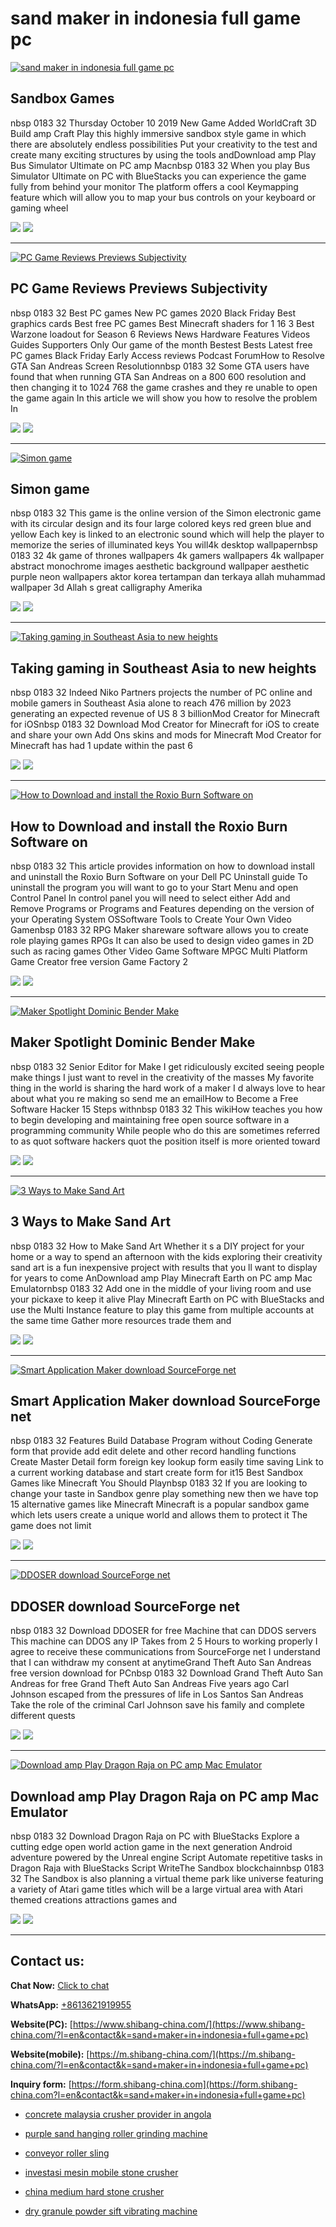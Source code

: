 # sand maker in indonesia full game pc

<a href="https://swt.shibang-china.com/?l=en&img&k=sand+maker+in+indonesia+full+game+pc" target="_blank">![sand maker in indonesia full game pc](http://static.shibang-china.com/all-800x300/1072.jpg)</a>

## Sandbox Games
nbsp 0183 32 Thursday October 10 2019 New Game Added WorldCraft 3D Build amp Craft Play this highly immersive sandbox style game in which there are absolutely endless possibilities Put your creativity to the test and create many exciting structures by using the tools andDownload amp Play Bus Simulator Ultimate on PC amp Macnbsp 0183 32 When you play Bus Simulator Ultimate on PC with BlueStacks you can experience the game fully from behind your monitor The platform offers a cool Keymapping feature which will allow you to map your bus controls on your keyboard or gaming wheel


<a href="https://whatsapp.shibangsoft.com/WhatsApp.php" target="_blank" title="WhatsApp">![](http://static.shibang-china.com/icon/whatsapp.png)</a> <a href="https://swt.shibang-china.com/?l=en&icon&k=sand+maker+in+indonesia+full+game+pc" target="_blank">![](http://static.shibang-china.com/icon/chat-en.png)</a>

---

<a href="https://swt.shibang-china.com/?l=en&img&k=sand+maker+in+indonesia+full+game+pc" target="_blank">![PC Game Reviews Previews Subjectivity](http://static.shibang-china.com/all-800x300/1373.jpg)</a>

## PC Game Reviews Previews Subjectivity
nbsp 0183 32 Best PC games New PC games 2020 Black Friday Best graphics cards Best free PC games Best Minecraft shaders for 1 16 3 Best Warzone loadout for Season 6 Reviews News Hardware Features Videos Guides Supporters Only Our game of the month Bestest Bests Latest free PC games Black Friday Early Access reviews Podcast ForumHow to Resolve GTA San Andreas Screen Resolutionnbsp 0183 32 Some GTA users have found that when running GTA San Andreas on a 800 600 resolution and then changing it to 1024 768 the game crashes and they re unable to open the game again In this article we will show you how to resolve the problem In


<a href="https://whatsapp.shibangsoft.com/WhatsApp.php" target="_blank" title="WhatsApp">![](http://static.shibang-china.com/icon/whatsapp.png)</a> <a href="https://swt.shibang-china.com/?l=en&icon&k=sand+maker+in+indonesia+full+game+pc" target="_blank">![](http://static.shibang-china.com/icon/chat-en.png)</a>

---

<a href="https://swt.shibang-china.com/?l=en&img&k=sand+maker+in+indonesia+full+game+pc" target="_blank">![Simon game](http://static.shibang-china.com/all-800x300/295.jpg)</a>

## Simon game
nbsp 0183 32 This game is the online version of the Simon electronic game with its circular design and its four large colored keys red green blue and yellow Each key is linked to an electronic sound which will help the player to memorize the series of illuminated keys You will4k desktop wallpapernbsp 0183 32 4k game of thrones wallpapers 4k gamers wallpapers 4k wallpaper abstract monochrome images aesthetic background wallpaper aesthetic purple neon wallpapers aktor korea tertampan dan terkaya allah muhammad wallpaper 3d Allah s great calligraphy Amerika


<a href="https://whatsapp.shibangsoft.com/WhatsApp.php" target="_blank" title="WhatsApp">![](http://static.shibang-china.com/icon/whatsapp.png)</a> <a href="https://swt.shibang-china.com/?l=en&icon&k=sand+maker+in+indonesia+full+game+pc" target="_blank">![](http://static.shibang-china.com/icon/chat-en.png)</a>

---

<a href="https://swt.shibang-china.com/?l=en&img&k=sand+maker+in+indonesia+full+game+pc" target="_blank">![Taking gaming in Southeast Asia to new heights](http://static.shibang-china.com/all-800x300/361.jpg)</a>

## Taking gaming in Southeast Asia to new heights
nbsp 0183 32 Indeed Niko Partners projects the number of PC online and mobile gamers in Southeast Asia alone to reach 476 million by 2023 generating an expected revenue of US 8 3 billionMod Creator for Minecraft for iOSnbsp 0183 32 Download Mod Creator for Minecraft for iOS to create and share your own Add Ons skins and mods for Minecraft Mod Creator for Minecraft has had 1 update within the past 6


<a href="https://whatsapp.shibangsoft.com/WhatsApp.php" target="_blank" title="WhatsApp">![](http://static.shibang-china.com/icon/whatsapp.png)</a> <a href="https://swt.shibang-china.com/?l=en&icon&k=sand+maker+in+indonesia+full+game+pc" target="_blank">![](http://static.shibang-china.com/icon/chat-en.png)</a>

---

<a href="https://swt.shibang-china.com/?l=en&img&k=sand+maker+in+indonesia+full+game+pc" target="_blank">![How to Download and install the Roxio Burn Software on](http://static.shibang-china.com/all-800x300/499.jpg)</a>

## How to Download and install the Roxio Burn Software on
nbsp 0183 32 This article provides information on how to download install and uninstall the Roxio Burn Software on your Dell PC Uninstall guide To uninstall the program you will want to go to your Start Menu and open Control Panel In control panel you will need to select either Add and Remove Programs or Programs and Features depending on the version of your Operating System OSSoftware Tools to Create Your Own Video Gamenbsp 0183 32 RPG Maker shareware software allows you to create role playing games RPGs It can also be used to design video games in 2D such as racing games Other Video Game Software MPGC Multi Platform Game Creator free version Game Factory 2


<a href="https://whatsapp.shibangsoft.com/WhatsApp.php" target="_blank" title="WhatsApp">![](http://static.shibang-china.com/icon/whatsapp.png)</a> <a href="https://swt.shibang-china.com/?l=en&icon&k=sand+maker+in+indonesia+full+game+pc" target="_blank">![](http://static.shibang-china.com/icon/chat-en.png)</a>

---

<a href="https://swt.shibang-china.com/?l=en&img&k=sand+maker+in+indonesia+full+game+pc" target="_blank">![Maker Spotlight Dominic Bender Make](http://static.shibang-china.com/all-800x300/600.jpg)</a>

## Maker Spotlight Dominic Bender Make
nbsp 0183 32 Senior Editor for Make I get ridiculously excited seeing people make things I just want to revel in the creativity of the masses My favorite thing in the world is sharing the hard work of a maker I d always love to hear about what you re making so send me an emailHow to Become a Free Software Hacker 15 Steps withnbsp 0183 32 This wikiHow teaches you how to begin developing and maintaining free open source software in a programming community While people who do this are sometimes referred to as quot software hackers quot the position itself is more oriented toward


<a href="https://whatsapp.shibangsoft.com/WhatsApp.php" target="_blank" title="WhatsApp">![](http://static.shibang-china.com/icon/whatsapp.png)</a> <a href="https://swt.shibang-china.com/?l=en&icon&k=sand+maker+in+indonesia+full+game+pc" target="_blank">![](http://static.shibang-china.com/icon/chat-en.png)</a>

---

<a href="https://swt.shibang-china.com/?l=en&img&k=sand+maker+in+indonesia+full+game+pc" target="_blank">![3 Ways to Make Sand Art](http://static.shibang-china.com/all-800x300/1123.jpg)</a>

## 3 Ways to Make Sand Art
nbsp 0183 32 How to Make Sand Art Whether it s a DIY project for your home or a way to spend an afternoon with the kids exploring their creativity sand art is a fun inexpensive project with results that you ll want to display for years to come AnDownload amp Play Minecraft Earth on PC amp Mac Emulatornbsp 0183 32 Add one in the middle of your living room and use your pickaxe to keep it alive Play Minecraft Earth on PC with BlueStacks and use the Multi Instance feature to play this game from multiple accounts at the same time Gather more resources trade them and


<a href="https://whatsapp.shibangsoft.com/WhatsApp.php" target="_blank" title="WhatsApp">![](http://static.shibang-china.com/icon/whatsapp.png)</a> <a href="https://swt.shibang-china.com/?l=en&icon&k=sand+maker+in+indonesia+full+game+pc" target="_blank">![](http://static.shibang-china.com/icon/chat-en.png)</a>

---

<a href="https://swt.shibang-china.com/?l=en&img&k=sand+maker+in+indonesia+full+game+pc" target="_blank">![Smart Application Maker download SourceForge net](http://static.shibang-china.com/all-800x300/538.jpg)</a>

## Smart Application Maker download SourceForge net
nbsp 0183 32 Features Build Database Program without Coding Generate form that provide add edit delete and other record handling functions Create Master Detail form foreign key lookup form easily time saving Link to a current working database and start create form for it15 Best Sandbox Games like Minecraft You Should Playnbsp 0183 32 If you are looking to change your taste in Sandbox genre play something new then we have top 15 alternative games like Minecraft Minecraft is a popular sandbox game which lets users create a unique world and allows them to protect it The game does not limit


<a href="https://whatsapp.shibangsoft.com/WhatsApp.php" target="_blank" title="WhatsApp">![](http://static.shibang-china.com/icon/whatsapp.png)</a> <a href="https://swt.shibang-china.com/?l=en&icon&k=sand+maker+in+indonesia+full+game+pc" target="_blank">![](http://static.shibang-china.com/icon/chat-en.png)</a>

---

<a href="https://swt.shibang-china.com/?l=en&img&k=sand+maker+in+indonesia+full+game+pc" target="_blank">![DDOSER download SourceForge net](http://static.shibang-china.com/all-800x300/1201.jpg)</a>

## DDOSER download SourceForge net
nbsp 0183 32 Download DDOSER for free Machine that can DDOS servers This machine can DDOS any IP Takes from 2 5 Hours to working properly I agree to receive these communications from SourceForge net I understand that I can withdraw my consent at anytimeGrand Theft Auto San Andreas free version download for PCnbsp 0183 32 Download Grand Theft Auto San Andreas for free Grand Theft Auto San Andreas Five years ago Carl Johnson escaped from the pressures of life in Los Santos San Andreas Take the role of the criminal Carl Johnson save his family and complete different quests


<a href="https://whatsapp.shibangsoft.com/WhatsApp.php" target="_blank" title="WhatsApp">![](http://static.shibang-china.com/icon/whatsapp.png)</a> <a href="https://swt.shibang-china.com/?l=en&icon&k=sand+maker+in+indonesia+full+game+pc" target="_blank">![](http://static.shibang-china.com/icon/chat-en.png)</a>

---

<a href="https://swt.shibang-china.com/?l=en&img&k=sand+maker+in+indonesia+full+game+pc" target="_blank">![Download amp Play Dragon Raja on PC amp Mac Emulator](http://static.shibang-china.com/all-800x300/1518.jpg)</a>

## Download amp Play Dragon Raja on PC amp Mac Emulator
nbsp 0183 32 Download Dragon Raja on PC with BlueStacks Explore a cutting edge open world action game in the next generation Android adventure powered by the Unreal engine Script Automate repetitive tasks in Dragon Raja with BlueStacks Script WriteThe Sandbox blockchainnbsp 0183 32 The Sandbox is also planning a virtual theme park like universe featuring a variety of Atari game titles which will be a large virtual area with Atari themed creations attractions games and


<a href="https://whatsapp.shibangsoft.com/WhatsApp.php" target="_blank" title="WhatsApp">![](http://static.shibang-china.com/icon/whatsapp.png)</a> <a href="https://swt.shibang-china.com/?l=en&icon&k=sand+maker+in+indonesia+full+game+pc" target="_blank">![](http://static.shibang-china.com/icon/chat-en.png)</a>

---
## Contact us:

**Chat Now:** [Click to chat](https://swt.shibang-china.com?l=en&contact&k=sand+maker+in+indonesia+full+game+pc)

**WhatsApp:**  [+8613621919955](https://whatsapp.shibangsoft.com/WhatsApp.php)

**Website(PC):** [https://www.shibang-china.com/](https://www.shibang-china.com/?l=en&contact&k=sand+maker+in+indonesia+full+game+pc)

**Website(mobile):** [https://m.shibang-china.com/](https://m.shibang-china.com/?l=en&contact&k=sand+maker+in+indonesia+full+game+pc)

**Inquiry form:** [https://form.shibang-china.com](https://form.shibang-china.com?l=en&contact&k=sand+maker+in+indonesia+full+game+pc)

* [concrete malaysia crusher provider in angola](../165/concrete%20malaysia%20crusher%20provider%20in%20angola.md)

* [purple sand hanging roller grinding machine](../161/purple%20sand%20hanging%20roller%20grinding%20machine.md)

* [conveyor roller sling](../163/conveyor%20roller%20sling.md)

* [investasi mesin mobile stone crusher](../169/investasi%20mesin%20mobile%20stone%20crusher.md)

* [china medium hard stone crusher](../167/china%20medium%20hard%20stone%20crusher.md)

* [dry granule powder sift vibrating machine](../169/dry%20granule%20powder%20sift%20vibrating%20machine.md)